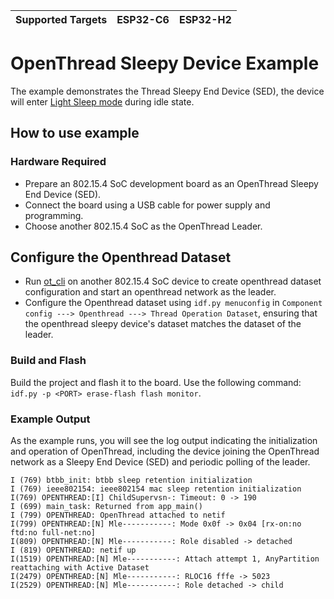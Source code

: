 | Supported Targets | ESP32-C6 | ESP32-H2 |
| ----------------- | -------- | -------- |

# OpenThread Sleepy Device Example

The example demonstrates the Thread Sleepy End Device (SED), the device will enter [Light Sleep mode](https://docs.espressif.com/projects/esp-idf/en/latest/esp32c6/api-reference/system/sleep_modes.html#sleep-modes) during idle state.
## How to use example

### Hardware Required

* Prepare an 802.15.4 SoC development board as an OpenThread Sleepy End Device (SED).
* Connect the board using a USB cable for power supply and programming.
* Choose another 802.15.4 SoC as the OpenThread Leader.

## Configure the Openthread Dataset

* Run [ot_cli](../ot_cli/) on another 802.15.4 SoC device to create openthread dataset configuration and start an openthread network as the leader.
* Configure the Openthread dataset using `idf.py menuconfig` in `Component config ---> Openthread ---> Thread Operation Dataset`, ensuring that the openthread sleepy device's dataset matches the dataset of the leader.

### Build and Flash

Build the project and flash it to the board. Use the following command: `idf.py -p <PORT> erase-flash flash monitor`.

### Example Output

As the example runs, you will see the log output indicating the initialization and operation of OpenThread, including the device joining the OpenThread network as a Sleepy End Device (SED) and periodic polling of the leader.

```
I (769) btbb_init: btbb sleep retention initialization
I (769) ieee802154: ieee802154 mac sleep retention initialization
I(769) OPENTHREAD:[I] ChildSupervsn-: Timeout: 0 -> 190
I (699) main_task: Returned from app_main()
I (799) OPENTHREAD: OpenThread attached to netif
I(799) OPENTHREAD:[N] Mle-----------: Mode 0x0f -> 0x04 [rx-on:no ftd:no full-net:no]
I(809) OPENTHREAD:[N] Mle-----------: Role disabled -> detached
I (819) OPENTHREAD: netif up
I(1519) OPENTHREAD:[N] Mle-----------: Attach attempt 1, AnyPartition reattaching with Active Dataset
I(2479) OPENTHREAD:[N] Mle-----------: RLOC16 fffe -> 5023
I(2529) OPENTHREAD:[N] Mle-----------: Role detached -> child
```  